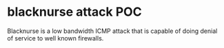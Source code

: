 <h1>blacknurse attack POC</h1>

Blacknurse is a low bandwidth ICMP attack that is capable of doing denial of service to well known firewalls. 
